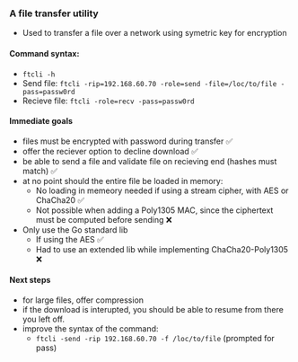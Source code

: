 ### A file transfer utility
- Used to transfer a file over a network using symetric key for encryption

#### Command syntax:
- `ftcli -h`
- Send file:     `ftcli -rip=192.168.60.70 -role=send -file=/loc/to/file -pass=passw0rd`
- Recieve file:  `ftcli -role=recv -pass=passw0rd`

#### Immediate goals
- files must be encrypted with password during transfer ✅
- offer the reciever option to decline download ✅
- be able to send a file and validate file on recieving end (hashes must match) ✅
- at no point should the entire file be loaded in memory: 
    - No loading in memeory needed if using a stream cipher, with AES or ChaCha20 ✅
    - Not possible when adding a Poly1305 MAC, since the ciphertext must be computed before sending ❌
- Only use the Go standard lib
    - If using the AES ✅
    - Had to use an extended lib while implementing ChaCha20-Poly1305 ❌

#### Next steps
- for large files, offer compression
- if the download is interupted, you should be able to resume from there you left off.
- improve the syntax of the command:
    - `ftcli -send -rip 192.168.60.70 -f /loc/to/file` (prompted for pass)
